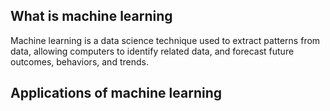 
## What is machine learning
Machine learning is a data science technique used to extract patterns from data, 
allowing computers to identify related data, and forecast future outcomes, behaviors, and trends.
## Applications of machine learning
